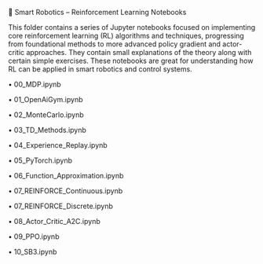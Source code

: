 🤖 Smart Robotics – Reinforcement Learning Notebooks


This folder contains a series of Jupyter notebooks focused on implementing core reinforcement learning (RL) algorithms and techniques, progressing from foundational methods to more advanced policy gradient and actor-critic approaches. They contain small explanations of the theory along with certain simple exercises. These notebooks are great for understanding how RL can be applied in smart robotics and control systems.

• 00_MDP.ipynb

• 01_OpenAiGym.ipynb

• 02_MonteCarlo.ipynb

• 03_TD_Methods.ipynb

• 04_Experience_Replay.ipynb

• 05_PyTorch.ipynb

• 06_Function_Approximation.ipynb

• 07_REINFORCE_Continuous.ipynb

• 07_REINFORCE_Discrete.ipynb

• 08_Actor_Critic_A2C.ipynb

• 09_PPO.ipynb

• 10_SB3.ipynb
